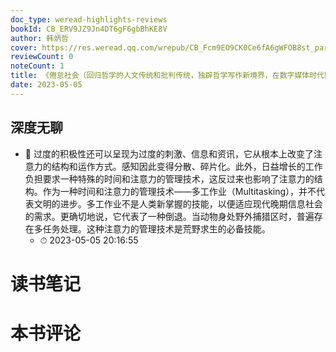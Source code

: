 ```yaml
---
doc_type: weread-highlights-reviews
bookId: CB_ERV9JZ9Jn4DT6gF6gbBhKE8V
author: 韩炳哲
cover: https://res.weread.qq.com/wrepub/CB_Fcm9EO9CK0Ce6fA6gWFOB8st_parsecover
reviewCount: 0
noteCount: 1
title: 《倦怠社会（回归哲学的人文传统和批判传统，独辟哲学写作新境界，在数字媒体时代照察现实社会和人类心灵）》
date: 2023-05-05
---
```



## 深度无聊


- 📌 过度的积极性还可以呈现为过度的刺激、信息和资讯，它从根本上改变了注意力的结构和运作方式。感知因此变得分散、碎片化。此外，日益增长的工作负担要求一种特殊的时间和注意力的管理技术，这反过来也影响了注意力的结构。作为一种时间和注意力的管理技术——多工作业（Multitasking），并不代表文明的进步。多工作业不是人类新掌握的技能，以便适应现代晚期信息社会的需求。更确切地说，它代表了一种倒退。当动物身处野外捕猎区时，普遍存在多任务处理。这种注意力的管理技术是荒野求生的必备技能。 
    - ⏱ 2023-05-05 20:16:55 

# 读书笔记


# 本书评论
